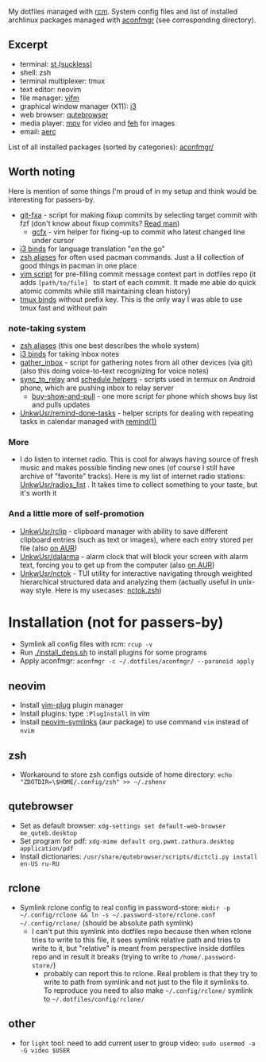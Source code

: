My dotfiles managed with [rcm](https://github.com/thoughtbot/rcm). System
config files and list of installed archlinux packages managed with
[aconfmgr](https://github.com/CyberShadow/aconfmgr) (see corresponding
directory).

## Excerpt

* terminal: [st (suckless)](https://st.suckless.org)
* shell: zsh
* terminal multiplexer: tmux
* text editor: neovim
* file manager: [vifm](https://github.com/vifm/vifm)
* graphical window manager (X11): [i3](https://i3wm.org)
* web browser: [qutebrowser](https://www.qutebrowser.org)
* media player: [mpv](https://mpv.io) for video and
  [feh](https://github.com/derf/feh) for images
* email: [aerc](https://git.sr.ht/~rjarry/aerc)

List of all installed packages (sorted by categories): [aconfmgr/](aconfmgr/)

## Worth noting

Here is mention of some things I'm proud of in my setup and think would be
interesting for passers-by.

* [git-fxa](bin/git-fxa) - script for making fixup commits by selecting target
  commit with fzf (don't know about fixup commits? [Read
  man](https://git-scm.com/docs/git-commit#Documentation/git-commit.txt---fixupamendrewordltcommitgt))
  * [gcfx](config/nvim/lua/user/gcfx.lua) - vim helper for fixing-up to commit
    who latest changed line under cursor
* [i3 binds](config/i3/binds/translate.i3) for language translation "on the go"
* [zsh aliases](config/zsh/aliases/pacman.zsh) for often used pacman commands.
  Just a lil collection of good things in pacman in one place
* [vim script](config/nvim/lua/user/dotfiles_prefill_commit.lua) for
  pre-filling commit message context part in dotfiles repo (it adds
  `[path/to/file] ` to start of each commit. It made me able do quick atomic
  commits while still maintaining clean history)
* [tmux binds](config/tmux/altish-binds.conf) without prefix key. This is the only
  way I was able to use tmux fast and without pain

### note-taking system

* [zsh aliases](config/zsh/aliases/txts.zsh) (this one best describes the whole
  system)
* [i3 binds](config/i3/binds/note_taking.i3) for taking inbox notes
* [gather_inbox](bin/gather-inbox.sh) - script for gathering notes from all
  other devices (via git) (also this doing voice-to-text recognizing for voice
  notes)
* [sync_to_relay](bin/termux/3sync_to_relay) and [schedule
  helpers](bin/termux/auto-sync/) - scripts used in termux on Android phone,
  which are pushing inbox to relay server
  * [buy-show-and-pull](bin/termux/1buy-show-and-pull) - one more script for
    phone which shows buy list and pulls updates
* [UnkwUsr/remind-done-tasks](https://github.com/UnkwUsr/remind-done-tasks) -
  helper scripts for dealing with repeating tasks in calendar managed with
  [remind(1)](https://dianne.skoll.ca/projects/remind/)

### More

* I do listen to internet radio. This is cool for always having source of fresh
  music and makes possible finding new ones (of course I still have archive of
  "favorite" tracks). Here is my list of internet radio stations:
  [UnkwUsr/radios_list](https://github.com/UnkwUsr/radios_list) . It takes time
  to collect something to your taste, but it's worth it

### And a little more of self-promotion

* [UnkwUsr/rclip](https://github.com/UnkwUsr/rclip) - clipboard manager with
  ability to save different clipboard entries (such as text or images), where
  each entry stored per file (also [on
  AUR](https://aur.archlinux.org/packages/rclip-git))
* [UnkwUsr/dalarma](https://github.com/UnkwUsr/dalarma) - alarm clock that will
  block your screen with alarm text, forcing you to get up from the computer
  (also [on AUR](https://aur.archlinux.org/packages/dalarma-git))
* [UnkwUsr/nctok](https://github.com/UnkwUsr/nctok) - TUI utility for
  interactive navigating through weighted hierarchical structured data and
  analyzing them (actually useful in unix-way style. Here is my usecases:
  [nctok.zsh](config/zsh/aliases/nctok.zsh))

# Installation (not for passers-by)

* Symlink all config files with rcm: `rcup -v`
* Run [./install_deps.sh](./install_deps.sh) to install plugins for some
  programs
* Apply aconfmgr: `aconfmgr -c ~/.dotfiles/aconfmgr/ --paranoid apply`

## neovim

* Install [vim-plug](https://github.com/junegunn/vim-plug) plugin manager
* Install plugins: type `:PlugInstall` in vim
* Install [neovim-symlinks](https://aur.archlinux.org/packages/neovim-symlinks)
  (aur package) to use command `vim` instead of `nvim`

## zsh

* Workaround to store zsh configs outside of home directory: `echo
  "ZDOTDIR=\$HOME/.config/zsh" >> ~/.zshenv`

## qutebrowser

* Set as default browser: `xdg-settings set default-web-browser
  me_quteb.desktop`
* Set program for pdf: `xdg-mime default org.pwmt.zathura.desktop
  application/pdf`
* Install dictionaries: `/usr/share/qutebrowser/scripts/dictcli.py install
  en-US ru-RU`

## rclone

* Symlink rclone config to real config in password-store: `mkdir -p
  ~/.config/rclone && ln -s ~/.password-store/rclone.conf ~/.config/rclone/`
  (should be absolute path symlink)
  * I can't put this symlink into dotfiles repo because then when rclone tries
    to write to this file, it sees symlink relative path and tries to write to
    it, but "relative" is meant from perspective inside dotfiles repo and in
    result it breaks (trying to write to `/home/.password-store/`)
    * probably can report this to rclone. Real problem is that they try to
      write to path from symlink and not just to the file it symlinks to. To
      reproduce you need to also make `~/.config/rclone/` symlink to
      `~/.dotfiles/config/rclone/`

## other

* for `light` tool: need to add current user to group video: `sudo usermod -a
  -G video $USER`
